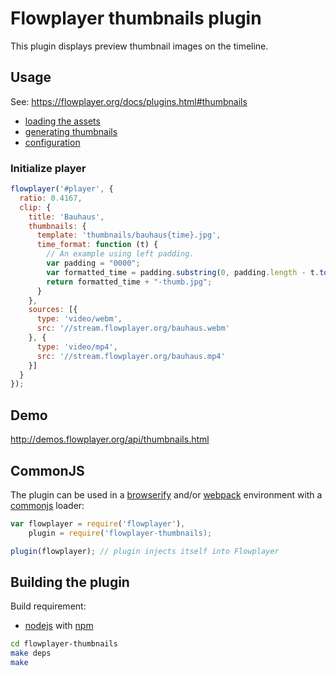 # Flowplayer thumbnails plugin

This plugin displays preview thumbnail images on the timeline.

## Usage

See: https://flowplayer.org/docs/plugins.html#thumbnails

- [loading the assets](https://flowplayer.org/docs/plugins.html#thumbnails-assets)
- [generating thumbnails](https://flowplayer.org/docs/plugins.html#generating-thumbnails)
- [configuration](https://flowplayer.org/docs/plugins.html#thumbnails-configuration)


### Initialize player

```js
flowplayer('#player', {
  ratio: 0.4167,
  clip: {
    title: 'Bauhaus',
    thumbnails: {
      template: 'thumbnails/bauhaus{time}.jpg',
      time_format: function (t) {
        // An example using left padding.
        var padding = "0000";
        var formatted_time = padding.substring(0, padding.length - t.toString().length) + t;
        return formatted_time + "-thumb.jpg";
      }
    },
    sources: [{
      type: 'video/webm',
      src: '//stream.flowplayer.org/bauhaus.webm'
    }, {
      type: 'video/mp4',
      src: '//stream.flowplayer.org/bauhaus.mp4'
    }]
  }
});
```

## Demo

http://demos.flowplayer.org/api/thumbnails.html

## CommonJS

The plugin can be used in a [browserify](http://browserify.org) and/or
[webpack](https://webpack.github.io/) environment with a
[commonjs](http://requirejs.org/docs/commonjs.html) loader:

```js
var flowplayer = require('flowplayer'),
    plugin = require('flowplayer-thumbnails);

plugin(flowplayer); // plugin injects itself into Flowplayer
```

## Building the plugin

Build requirement:

- [nodejs](https://nodejs.org) with [npm](https://www.npmjs.com)

```sh
cd flowplayer-thumbnails
make deps
make
```
